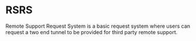 # RSRS
Remote Support Request System is a basic request system where users can request a two end tunnel to be provided for third party remote support.
